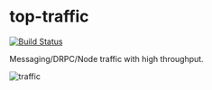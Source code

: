 top-traffic
===========

[![Build Status](https://travis-ci.org/wsky/top-traffic.svg?branch=master)](https://travis-ci.org/wsky/top-traffic)

Messaging/DRPC/Node traffic with high throughput. 

![traffic](https://rawgit.com/wsky/top-traffic/master/doc/top-traffic.svg)